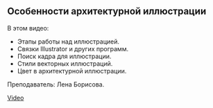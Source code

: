 ## Особенности архитектурной иллюстрации

В этом видео:

*   Этапы работы над иллюстрацией.
*   Связки Illustrator и других программ.
*   Поиск кадра для иллюстрации.
*   Стили векторных иллюстраций.
*   Цвет в архитектурной иллюстрации.

Преподаватель: Лена Борисова.

[Video](https://player.softculture.cc/embed/MIL/MIL_9.7.12_L3-1_Lecture)